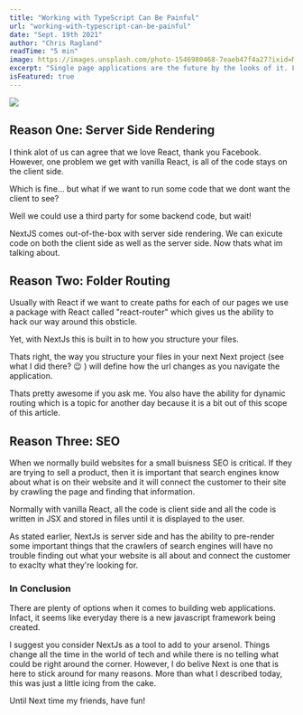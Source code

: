 ```yaml
---
title: "Working with TypeScript Can Be Painful"
url: "working-with-typescript-can-be-painful"
date: "Sept. 19th 2021"
author: "Chris Ragland"
readTime: "5 min"
image: https://images.unsplash.com/photo-1546980468-7eaeb47f4a27?ixid=MnwxMjA3fDB8MHxwaG90by1wYWdlfHx8fGVufDB8fHx8&ixlib=rb-1.2.1&auto=format&fit=crop&w=1100&q=80
excerpt: "Single page applications are the future by the looks of it. Lets explore why Next is a great option for building your project."
isFeatured: true
---
```


<div>
<img width={1080} height={720} src={https://images.unsplash.com/photo-1546980468-7eaeb47f4a27?ixid=MnwxMjA3fDB8MHxwaG90by1wYWdlfHx8fGVufDB8fHx8&ixlib=rb-1.2.1&auto=format&fit=crop&w=1100&q=80}>
</div>

## Reason One: Server Side Rendering

I think alot of us can agree that we love React, thank you Facebook. However, one problem we get with vanilla React, is all of the code stays on the client side.

Which is fine... but what if we want to run some code that we dont want the client to see?

Well we could use a third party for some backend code, but wait!

NextJS comes out-of-the-box with server side rendering. We can exicute code on both the client side as well as the server side. Now thats what im talking about.

## Reason Two: Folder Routing

Usually with React if we want to create paths for each of our pages we use a package with React called "react-router" which gives us the ability to hack our way around this obsticle.

Yet, with NextJs this is built in to how you structure your files.

Thats right, the way you structure your files in your next Next project (see what I did there? 😉 ) will define how the url changes as you navigate the application.

Thats pretty awesome if you ask me. You also have the ability for dynamic routing which is a topic for another day because it is a bit out of this scope of this article.

## Reason Three: SEO

When we normally build websites for a small buisness SEO is critical. If they are trying to sell a product, then it is important that search engines know about what is on their website and it will connect the customer to their site by crawling the page and finding that information.

Normally with vanilla React, all the code is client side and all the code is written in JSX and stored in files until it is displayed to the user.

As stated earlier, NextJs is server side and has the ability to pre-render some important things that the crawlers of search engines will have no trouble finding out what your website is all about and connect the customer to exaclty what they're looking for.

### In Conclusion

There are plenty of options when it comes to building web applications. Infact, it seems like everyday there is a new javascript framework being created.

I suggest you consider NextJs as a tool to add to your arsenol. Things change all the time in the world of tech and while there is no telling what could be right around the corner. However, I do belive Next is one that is here to stick around for many reasons. More than what I described today, this was just a little icing from the cake.

Until Next time my friends, have fun!
